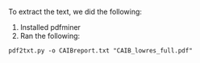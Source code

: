 To extract the text, we did the following:

1. Installed pdfminer
2. Ran the following:

  ```
  pdf2txt.py -o CAIBreport.txt "CAIB_lowres_full.pdf"
  ```

